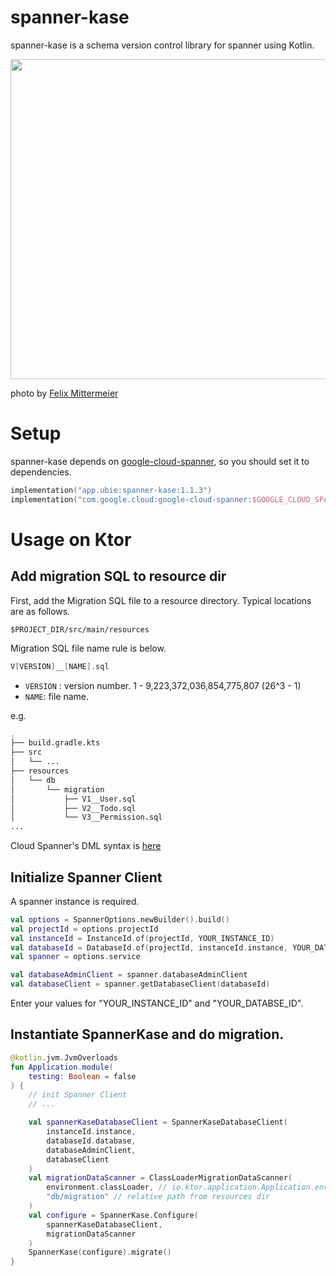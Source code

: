 # spanner-kase

spanner-kase is a schema version control library for spanner using Kotlin.

<img src="https://user-images.githubusercontent.com/749051/68369421-a04a8700-017d-11ea-802f-0e5895519757.jpg" width="512px"/>

photo by [Felix Mittermeier](https://www.pexels.com/ja-jp/photo/957912/)

# Setup

spanner-kase depends on [google-cloud-spanner](https://github.com/googleapis/google-cloud-java/tree/master/google-cloud-clients/google-cloud-spanner), so you should set it to dependencies.

```kotlin
implementation("app.ubie:spanner-kase:1.1.3")
implementation("com.google.cloud:google-cloud-spanner:$GOOGLE_CLOUD_SPANNER_VERSION")
```

# Usage on Ktor

## Add migration SQL to resource dir 

First, add the Migration SQL file to a resource directory.
Typical locations are as follows.

```
$PROJECT_DIR/src/main/resources
``` 

Migration SQL file name rule is below.

```kotlin
V[VERSION]__[NAME].sql
```

- `VERSION` : version number. 1 - 9,223,372,036,854,775,807 (26^3 - 1)
- `NAME`: file name.

e.g.

```sh
.
├── build.gradle.kts
├── src
│   └── ...
├── resources
│   └── db
│       └── migration
│           ├── V1__User.sql
│           ├── V2__Todo.sql
│           └── V3__Permission.sql
...
```

Cloud Spanner's DML syntax is [here](https://cloud.google.com/spanner/docs/dml-syntax)

## Initialize Spanner Client

A spanner instance is required.

```kotlin
val options = SpannerOptions.newBuilder().build()
val projectId = options.projectId
val instanceId = InstanceId.of(projectId, YOUR_INSTANCE_ID)
val databaseId = DatabaseId.of(projectId, instanceId.instance, YOUR_DATABSE_ID)
val spanner = options.service

val databaseAdminClient = spanner.databaseAdminClient
val databaseClient = spanner.getDatabaseClient(databaseId)
```

Enter your values ​​for "YOUR_INSTANCE_ID" and "YOUR_DATABSE_ID".

## Instantiate SpannerKase and do migration.

```kotlin
@kotlin.jvm.JvmOverloads
fun Application.module(
    testing: Boolean = false
) {
    // init Spanner Client
    // ... 

    val spannerKaseDatabaseClient = SpannerKaseDatabaseClient(
        instanceId.instance,
        databaseId.database,
        databaseAdminClient,
        databaseClient
    )
    val migrationDataScanner = ClassLoaderMigrationDataScanner(
        environment.classLoader, // io.ktor.application.Application.environment
        "db/migration" // relative path from resources dir
    )
    val configure = SpannerKase.Configure(
        spannerKaseDatabaseClient,
        migrationDataScanner
    ) 
    SpannerKase(configure).migrate()
}
```
